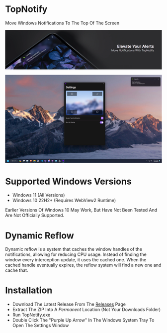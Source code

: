 # TopNotify
Move Windows Notifications To The Top Of The Screen

![TopNotify Header](/Docs/HeaderDarkOptimized.webp)

![TopNotify Screenshot](/Docs/Screenshot1.png)

# Supported Windows Versions

- Windows 11 (All Versions)
- Windows 10 22H2+ (Requires WebView2 Runtime)

Earlier Versions Of Windows 10 May Work, But Have Not Been Tested And Are Not Officially Supported.

# Dynamic Reflow

Dynamic reflow is a system that caches the window handles of the notifications, allowing for reducing CPU usage.
Instead of finding the window every interception update, it uses the cached one. 
When the cached handle eventually expires, the reflow system will find a new one and cache that.

# Installation

- Download The Latest Release From The [Releases](https://github.com/SamsidParty/TopNotify/releases) Page
- Extract The ZIP Into A *Permanent* Location (Not Your Downloads Folder)
- Run TopNotify.exe
- Double Click The "Purple Up Arrow" In The Windows System Tray To Open The Settings Window
